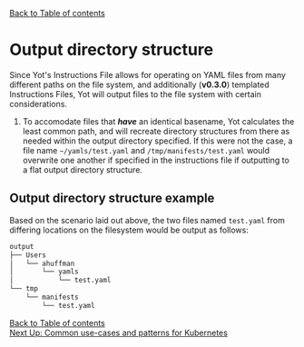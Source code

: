 [Back to Table of contents](../index.md)  


# Output directory structure

Since Yot's Instructions File allows for operating on YAML files from many different paths on the file system, and additionally (**v0.3.0**) templated Instructions Files, Yot will output files to the file system with certain considerations.

1. To accomodate files that ***have*** an identical basename, Yot calculates the least common path, and will recreate directory structures from there as needed within the output directory specified.  If this were not the case, a file name `~/yamls/test.yaml` and `/tmp/manifests/test.yaml` would overwrite one another if specified in the instructions file if outputting to a flat output directory structure.

## Output directory structure example

Based on the scenario laid out above, the two files named `test.yaml` from differing locations on the filesystem would be output as follows:

```bash
output
├── Users
│   └── ahuffman
│       └── yamls
│           └── test.yaml
└── tmp
    └── manifests
        └── test.yaml
```


[Back to Table of contents](../index.md)  
[Next Up: Common use-cases and patterns for Kubernetes](useCasesForKubernetes.md)